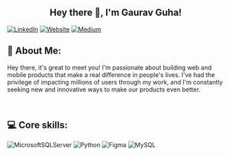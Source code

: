 <h2 align="center"> Hey there 👋, I'm Gaurav Guha! </h2>
<div>

[![LinkedIn](https://img.shields.io/badge/LinkedIn-%230077B5.svg?logo=linkedin&logoColor=white)](https://linkedin.com/in/gauravguha)
[![Website](https://img.shields.io/badge/google-4285F4?logo=google&logoColor=white)](https://gauravguha.com)
[![Medium](https://img.shields.io/badge/Medium-12100E?logo=medium&logoColor=white)](https://medium.com/@gauravguha)


  
## 💫 About Me:
Hey there, it's great to meet you! I'm passionate about building web and mobile products that make a real difference in people's lives. I've had the privilege of impacting millions of users through my work, and I'm constantly seeking new and innovative ways to make our products even better.


<br/>

## 💻 Core skills:
![MicrosoftSQLServer](https://img.shields.io/badge/Microsoft%20SQL%20Server-CC2927?style=for-the-badge&logo=microsoft%20sql%20server&logoColor=white) ![Python](https://img.shields.io/badge/python-3670A0?style=for-the-badge&logo=python&logoColor=ffdd54) ![Figma](https://img.shields.io/badge/figma-%23F24E1E.svg?style=for-the-badge&logo=figma&logoColor=white) ![MySQL](https://img.shields.io/badge/mysql-%2300f.svg?style=for-the-badge&logo=mysql&logoColor=white)




